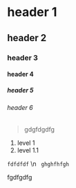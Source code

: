 # header 1
## header 2
### header 3
#### header 4
##### header 5
###### header 6

> gdgfdgdfg

1.  level 1
  1. level 1.1

`fdfdfdf` \n
  ` ghghfhfgh`

fgdfgdfg
